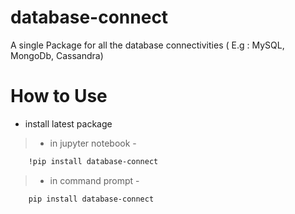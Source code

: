 # database-connect
A single Package for all the database connectivities  ( E.g : MySQL, MongoDb, Cassandra)

# How to Use

* install latest package

> * in jupyter notebook - 

```bash
    !pip install database-connect
```

> * in command prompt - 

```bash
    pip install database-connect